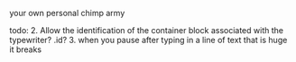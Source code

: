 your own personal chimp army


todo:
2. Allow the identification of the container block associated with the typewriter? .id?
3. when you pause after typing in a line of text that is huge it breaks
